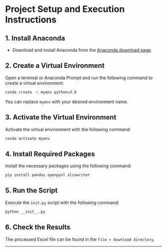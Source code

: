 # Project Setup and Execution Instructions

## 1. Install Anaconda

- Download and install Anaconda from the [Anaconda download page](https://www.anaconda.com/products/distribution#download-section).

## 2. Create a Virtual Environment

Open a terminal or Anaconda Prompt and run the following command to create a virtual environment:

```bash
conda create -n myenv python=3.9
```

You can replace `myenv` with your desired environment name.

## 3. Activate the Virtual Environment

Activate the virtual environment with the following command:

```bash
conda activate myenv
```

## 4. Install Required Packages

Install the necessary packages using the following command:

```bash
pip install pandas openpyxl xlsxwriter
```

## 5. Run the Script

Execute the `init.py` script with the following command:

```bash
python __init__.py
```

## 6. Check the Results

The processed Excel file can be found in the `file > download directory`.

---